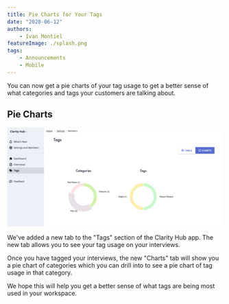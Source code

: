 ```yaml
---
title: Pie Charts for Your Tags
date: "2020-06-12"
authors:
    - Ivan Montiel
featureImage: ./splash.png
tags:
    - Announcements
    - Mobile
---
```


You can now get a pie charts of your tag usage to get a better sense of what categories and tags your customers are talking about.

<!-- end -->

## Pie Charts

![example pie charts](./example.png)

We've added a new tab to the "Tags" section of the Clarity Hub app. The new tab allows you to see your tag usage on your interviews.

Once you have tagged your interviews, the new "Charts" tab will show you a pie chart of categories which you can drill into to see a pie chart of tag usage in that category.

We hope this will help you get a better sense of what tags are being most used in your workspace.

